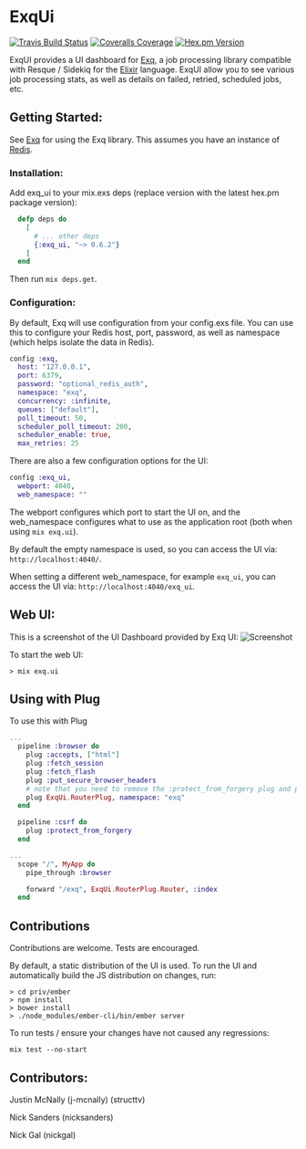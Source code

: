 # ExqUi

[![Travis Build Status](https://img.shields.io/travis/akira/exq_ui.svg)](https://travis-ci.org/akira/exq_ui)
[![Coveralls Coverage](https://img.shields.io/coveralls/akira/exq_ui.svg)](https://coveralls.io/github/akira/exq_ui)
[![Hex.pm Version](https://img.shields.io/hexpm/v/exq_ui.svg)](https://hex.pm/packages/exq_ui)

ExqUI provides a UI dashboard for [Exq](https://github.com/akira/exq), a job processing library compatible with Resque / Sidekiq for the [Elixir](http://elixir-lang.org) language.
ExqUI allow you to see various job processing stats, as well as details on failed, retried, scheduled jobs, etc.


## Getting Started:

See [Exq](https://github.com/akira/exq) for using the Exq library.
This assumes you have an instance of [Redis](http://redis.io/).

### Installation:
Add exq_ui to your mix.exs deps (replace version with the latest hex.pm package version):

```elixir
  defp deps do
    [
      # ... other deps
      {:exq_ui, "~> 0.6.2"}
    ]
  end
```

Then run ```mix deps.get```.

### Configuration:

By default, Exq will use configuration from your config.exs file.  You can use this
to configure your Redis host, port, password, as well as namespace (which helps isolate the data in Redis).

```elixir
config :exq,
  host: "127.0.0.1",
  port: 6379,
  password: "optional_redis_auth",
  namespace: "exq",
  concurrency: :infinite,
  queues: ["default"],
  poll_timeout: 50,
  scheduler_poll_timeout: 200,
  scheduler_enable: true,
  max_retries: 25
```

There are also a few configuration options for the UI:
```elixir
config :exq_ui,
  webport: 4040,
  web_namespace: ""
```

The webport configures which port to start the UI on, and the web_namespace configures what to use as the application root
(both when using `mix exq.ui`).

By default the empty namespace is used, so you can access the UI via:  `http://localhost:4040/`.

When setting a different web_namespace, for example `exq_ui`, you can access the UI via: `http://localhost:4040/exq_ui`.

## Web UI:

This is a screenshot of the UI Dashboard provided by Exq UI:
![Screenshot](http://i.imgur.com/m57gRPY.png)

To start the web UI:
```
> mix exq.ui
```

## Using with Plug

To use this with Plug

```elixir
...
  pipeline :browser do
    plug :accepts, ["html"]
    plug :fetch_session
    plug :fetch_flash
    plug :put_secure_browser_headers
    # note that you need to remove the :protect_from_forgery plug and place it inside its own pipeline
    plug ExqUi.RouterPlug, namespace: "exq"
  end

  pipeline :csrf do
    plug :protect_from_forgery
  end

...
  scope "/", MyApp do
    pipe_through :browser

    forward "/exq", ExqUi.RouterPlug.Router, :index
  end
```


## Contributions

Contributions are welcome. Tests are encouraged.

By default, a static distribution of the UI is used.
To run the UI and automatically build the JS distribution on changes, run:

```
> cd priv/ember
> npm install
> bower install
> ./node_modules/ember-cli/bin/ember server
```

To run tests / ensure your changes have not caused any regressions:

```
mix test --no-start
```

## Contributors:

Justin McNally (j-mcnally) (structtv)

Nick Sanders (nicksanders)

Nick Gal (nickgal)
